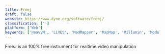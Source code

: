 ```yaml
---
title: Freej
draft: false 
website: https://www.dyne.org/software/freej/
classification: ['']
platform: ['Web']
keywords: ['HeavyM', 'LiVES', 'MadMapper', 'MapMap', 'Millumin', 'Modul8', 'NUKE', 'Open Broadcaster Software', 'ParticleIllusion', 'Pure Data', 'Resolume Avenue', 'SET Video Review', 'TouchDesigner', 'VDMX', 'VJmachine - Music Visualizer', 'VPT 7', 'Vidiot', 'Vuo', 'Winamp', 'avtake CutFour', 'vMix']
---
```

FreeJ is an 100% free instrument for realtime video manipulation